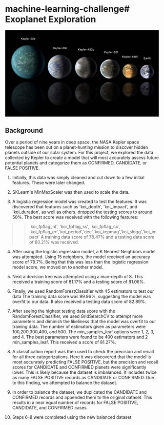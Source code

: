 # machine-learning-challenge# Exoplanet Exploration

![exoplanets.jpg](Images/exoplanets.jpg)

## Background
Over a period of nine years in deep space, the NASA Kepler space telescope has been out on a planet-hunting mission to discover hidden planets outside of our solar system.
For this project, we explored the data collected by Kepler to create a model that will most accurately assess future potential planets and categorize them as CONFIRMED, CANDIDATE, or FALSE POSITIVE.

1. Initially, this data was simply cleaned and cut down to a few initial features. These were later changed.

2. SKLearn's MinMaxScaler was then used to scale the data.

3. A logistic regression model was created to test the features. It was discovered that features such as 'koi_depth', 'koi_impact', and 'koi_duration', as well as others, dropped the testing scores to around 50%. The best score was received with the following features:
>> 'koi_fpflag_nt', 'koi_fpflag_ss', 'koi_fpflag_co', 'koi_fpflag_ec','koi_period','dec','koi_kepmag','koi_slogg','koi_impact'
A training data score of 78.47% and a testing data score of 80.21% was received.

4. After using the logistic regression model, a K Nearest Neighbors model was attempted. Using 15 neighbors, the model received an accuracy score of 79.7%. Being that this was less than the logistic regression model score, we moved on to another model.

5. Next a decision tree was attempted using a max-depth of 8. This received a training score of 81.17% and a testing score of 81.06%.

6. Finally, we used RandomForestClassifier with 45 estimators to test our data The training data score was 99.96%, suggesting the model was overfit to our data. It also received a testing data score of 82.89%.

7. After seeing the highest testing data score with the RandomForestClassifier, we used GridSearchCV to attempt more parameters and diminish the likeliness that the model was overfit to our training data. The number of estimators given as parameters were 100,200,300,400, and 500. The min_samples_leaf options were 1, 2, 3, and 4. The best parameters were found to be 400 estimators and 2 min_samples_leaf. This received a score of 81.27%.

8. A classification report was then used to check the precision and recall for all three categorizations. Here it was discovered that the model is most accurately predicting FALSE POSITIVE, but the precision and recall scores for CANDIDATE and CONFIRMED planets were significantly lower. This is likely because the dataset is imbalanced. It includes twice as many FALSE POSITIVE records as CANDIDATE or CONFIRMED. Due to this finding, we attempted to balance the dataset.

9. In order to balance the dataset, we duplicated the CANDIDATE and CONFIRMED records and appended them to the original dataset. This results in a near equal number of records for FALSE POSITIVE, CANDIDATE, and CONFIRMED cases.

10. Steps 6-8 were completed using the new balanced dataset.